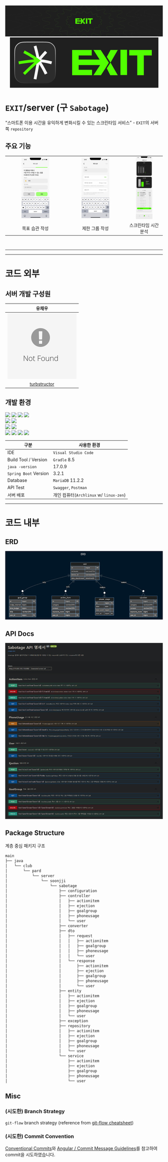 <p align="center">
    <img src="./assets/exit-banner.png" />
    <img src="./assets/exit-logo.png" />
</p>


# `EXIT`/server (구 `Sabotage`)
“스마트폰 이용 시간을 유익하게 변화시킬 수 있는 스크린타임 서비스” - `EXIT`의 서버 쪽 `repository`

## 주요 기능
<table>
    <tr>
        <td align="center"><img src="./assets/action_item.png" width="50%" /></td>
        <td align="center"><img src="./assets/goal_group.png" width="50%" /></td>
        <td align="center"><img src="./assets/analysis.png" width="50%" /> <br></td>
    </tr>
    <tr>
        <td align="center">목표 습관 작성</td>
        <td align="center">제한 그룹 작성</td>
        <td align="center">스크린타임 시간 분석</td>
    </tr>
</table><br>

---
---

# 코드 외부

## 서버 개발 구성원
| 유채우 |
| :---: |
| ![](./assets/not-found.png) |
| [turbstructor](https://github.com/turbstructor) |

## 개발 환경
<img src="https://img.shields.io/badge/Java-437291?style=for-the-badge&logo=OpenJDK&logoColor=white"> <img src="https://img.shields.io/badge/Spring Boot-6DB33F?style=for-the-badge&logo=springboot&logoColor=white"> <img src="https://img.shields.io/badge/Gradle-02303A?style=for-the-badge&logo=gradle&logoColor=white"> <img src="https://img.shields.io/badge/Swagger-85EA2D?style=for-the-badge&logo=swagger&logoColor=white"> <br>
<img src="https://img.shields.io/badge/MariaDB-003545?style=for-the-badge&logo=mariadb&logoColor=white"> <img src="https://img.shields.io/badge/Archlinux-1793D1?style=for-the-badge&logo=archlinux&logoColor=white"> <br>
<img src="https://img.shields.io/badge/Visual Studio Code-007ACC?style=for-the-badge&logo=visual studio code&logoColor=white"> <img src="https://img.shields.io/badge/Postman-FF6C37?style=for-the-badge&logo=postman&logoColor=white"> <br>
<img src="https://img.shields.io/badge/Notion-000000?style=for-the-badge&logo=notion&logoColor=white"> <img src="https://img.shields.io/badge/Figma-F24E1E?style=for-the-badge&logo=figma&logoColor=white"> <img src="https://img.shields.io/badge/Mermaid-FF3670?style=for-the-badge&logo=mermaid&logoColor=white"> <img src="https://img.shields.io/badge/Obsidian-7C3AED?style=for-the-badge&logo=obsidian&logoColor=white">

| 구분 | 사용한 환경 |
| --- | --- |
| IDE | `Visual Studio Code` |
| Build Tool / Version | `Gradle` 8.5 |
| `java -version` | 17.0.9 |
| `Spring Boot` Version | 3.2.1 |
| Database | `MariaDB` 11.2.2 |
| API Test | `Swagger`, `Postman` |
| 서버 배포 | 개인 컴퓨터(`Archlinux` w/ `linux-zen`) |

---

# 코드 내부

## ERD
![](./assets/sabotage_server_erd.png)

## API Docs
![](./assets/Sabotage_Server_API_Docs.png)

## Package Structure
계층 중심 패키지 구조
```
main
├── java
│   └── club
│       └── pard
│           └── server
│               └── soonjji
│                   └── sabotage
│                       ├── configuration
│                       ├── controller
│                       │   ├── actionitem
│                       │   ├── ejection
│                       │   ├── goalgroup
│                       │   ├── phoneusage
│                       │   └── user
│                       ├── converter
│                       ├── dto
│                       │   ├── request
│                       │   │   ├── actionitem
│                       │   │   ├── goalgroup
│                       │   │   ├── phoneusage
│                       │   │   └── user
│                       │   └── response
│                       │       ├── actionitem
│                       │       ├── ejection
│                       │       ├── goalgroup
│                       │       ├── phoneusage
│                       │       └── user
│                       ├── entity
│                       │   ├── actionitem
│                       │   ├── ejection
│                       │   ├── goalgroup
│                       │   ├── phoneusage
│                       │   └── user
│                       ├── exception
│                       ├── repository
│                       │   ├── actionitem
│                       │   ├── ejection
│                       │   ├── goalgroup
│                       │   ├── phoneusage
│                       │   └── user
│                       └── service
│                           ├── actionitem
│                           ├── ejection
│                           ├── goalgroup
│                           ├── phoneusage
│                           └── user
```

## Misc
### (시도한) Branch Strategy
`git-flow` branch strategy (reference from [git-flow cheatsheet](https://danielkummer.github.io/git-flow-cheatsheet/))

### (시도한) Commit Convention
[Conventional Commits](https://www.conventionalcommits.org/en/v1.0.0/#summary)와 [Angular / Commit Message Guidelines](https://github.com/angular/angular/blob/22b96b9/CONTRIBUTING.md#-commit-message-guidelines)를 참고하여 commit을 시도하였습니다.
